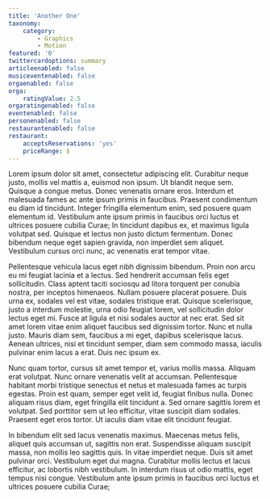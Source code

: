 ```yaml
---
title: 'Another One'
taxonomy:
    category:
        - Graphics
        - Motion
featured: '0'
twittercardoptions: summary
articleenabled: false
musiceventenabled: false
orgaenabled: false
orga:
    ratingValue: 2.5
orgaratingenabled: false
eventenabled: false
personenabled: false
restaurantenabled: false
restaurant:
    acceptsReservations: 'yes'
    priceRange: $
---
```


Lorem ipsum dolor sit amet, consectetur adipiscing elit. Curabitur neque justo, mollis vel mattis a, euismod non ipsum. Ut blandit neque sem. Quisque a congue metus. Donec venenatis ornare eros. Interdum et malesuada fames ac ante ipsum primis in faucibus. Praesent condimentum eu diam id tincidunt. Integer fringilla elementum enim, sed posuere quam elementum id. Vestibulum ante ipsum primis in faucibus orci luctus et ultrices posuere cubilia Curae; In tincidunt dapibus ex, et maximus ligula volutpat sed. Quisque et lectus non justo dictum fermentum. Donec bibendum neque eget sapien gravida, non imperdiet sem aliquet. Vestibulum cursus orci nunc, ac venenatis erat tempor vitae.

Pellentesque vehicula lacus eget nibh dignissim bibendum. Proin non arcu eu mi feugiat lacinia et a lectus. Sed hendrerit accumsan felis eget sollicitudin. Class aptent taciti sociosqu ad litora torquent per conubia nostra, per inceptos himenaeos. Nullam posuere placerat posuere. Duis urna ex, sodales vel est vitae, sodales tristique erat. Quisque scelerisque, justo a interdum molestie, urna odio feugiat lorem, vel sollicitudin dolor lectus eget mi. Fusce at ligula et nisi sodales auctor at nec erat. Sed sit amet lorem vitae enim aliquet faucibus sed dignissim tortor. Nunc et nulla justo. Mauris diam sem, faucibus a mi eget, dapibus scelerisque lacus. Aenean ultrices, nisi et tincidunt semper, diam sem commodo massa, iaculis pulvinar enim lacus a erat. Duis nec ipsum ex.

Nunc quam tortor, cursus sit amet tempor et, varius mollis massa. Aliquam erat volutpat. Nunc ornare venenatis velit at accumsan. Pellentesque habitant morbi tristique senectus et netus et malesuada fames ac turpis egestas. Proin est quam, semper eget velit id, feugiat finibus nulla. Donec aliquam risus diam, eget fringilla elit tincidunt a. Sed ornare sagittis lorem et volutpat. Sed porttitor sem ut leo efficitur, vitae suscipit diam sodales. Praesent eget eros tortor. Ut iaculis diam vitae elit tincidunt feugiat.

In bibendum elit sed lacus venenatis maximus. Maecenas metus felis, aliquet quis accumsan ut, sagittis non erat. Suspendisse aliquam suscipit massa, non mollis leo sagittis quis. In vitae imperdiet neque. Duis sit amet pulvinar orci. Vestibulum eget dui magna. Curabitur mollis lectus et lacus efficitur, ac lobortis nibh vestibulum. In interdum risus ut odio mattis, eget tempus nisi congue. Vestibulum ante ipsum primis in faucibus orci luctus et ultrices posuere cubilia Curae;